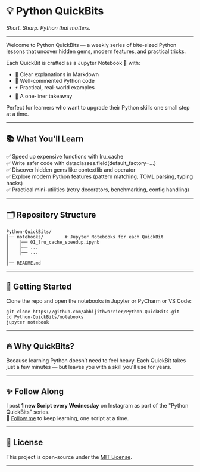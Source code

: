 # 💡 Python QuickBits
_Short. Sharp. Python that matters._

---

Welcome to Python QuickBits — a weekly series of bite-sized Python lessons that uncover hidden gems, modern features, and practical tricks.

Each QuickBit is crafted as a Jupyter Notebook 📓 with:
- 📝 Clear explanations in Markdown 
- 🐍 Well-commented Python code 
- ⚡️ Practical, real-world examples 
- 🎯 A one-liner takeaway

Perfect for learners who want to upgrade their Python skills one small step at a time.

---

## 📚 What You’ll Learn

✅ Speed up expensive functions with lru_cache <br>
✅ Write safer code with dataclasses.field(default_factory=...) <br>
✅ Discover hidden gems like contextlib and operator <br>
✅ Explore modern Python features (pattern matching, TOML parsing, typing hacks) <br>
✅ Practical mini-utilities (retry decorators, benchmarking, config handling) <br>

---

## 🗂️ Repository Structure

```
Python-QuickBits/
│── notebooks/        # Jupyter Notebooks for each QuickBit
│    ├── 01_lru_cache_speedup.ipynb
│    ├── ...
│    ├── ...
│
│── README.md
```

---

## 🚀 Getting Started

Clone the repo and open the notebooks in Jupyter or PyCharm or VS Code:

```
git clone https://github.com/abhijithwarrier/Python-QuickBits.git
cd Python-QuickBits/notebooks
jupyter notebook
```

---

## 🔥 Why QuickBits?

Because learning Python doesn’t need to feel heavy.
Each QuickBit takes just a few minutes — but leaves you with a skill you’ll use for years.

---

## ✨ Follow Along

I post **1 new Script every Wednesday** on Instagram as part of the "Python QuickBits" series.  
📲 [Follow me](https://www.instagram.com/python_scripts/) to keep learning, one script at a time.

---

## 📩 License

This project is open-source under the [MIT License](LICENSE).

---
